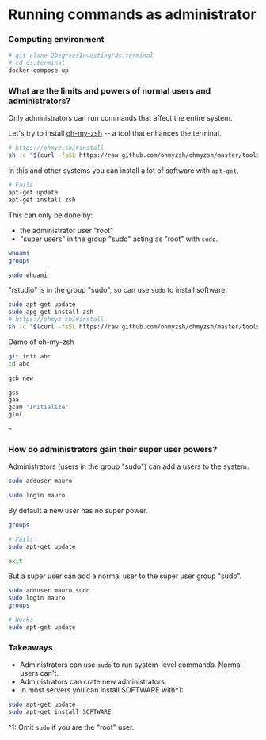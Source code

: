 # Running commands as administrator

### Computing environment

```bash
# git clone 2DegreesInvesting/ds.terminal
# cd ds.terminal
docker-compose up
```

### What are the limits and powers of normal users and administrators?

Only administrators can run commands that affect the entire system.

Let's try to install [oh-my-zsh](https://ohmyz.sh/) -- a tool that enhances the
terminal.

```bash
# https://ohmyz.sh/#install
sh -c "$(curl -fsSL https://raw.github.com/ohmyzsh/ohmyzsh/master/tools/install.sh)"
```

In this and other systems you can install a lot of software with `apt-get`.

```bash
# Fails
apt-get update
apt-get install zsh
```

This can only be done by:

* the administrator user "root"
* "super users" in the group "sudo" acting as "root" with `sudo`.

```bash
whoami
groups

sudo whoami
```

"rstudio" is in the group "sudo", so can use `sudo` to install software.

```bash
sudo apt-get update
sudo apg-get install zsh
# https://ohmyz.sh/#install
sh -c "$(curl -fsSL https://raw.github.com/ohmyzsh/ohmyzsh/master/tools/install.sh)"
```

Demo of oh-my-zsh

```bash
git init abc
cd abc

gcb new

gss
gaa
gcam "Initialize"
glol

~
```

### How do administrators gain their super user powers?

Administrators (users in the group "sudo") can add a users to the system.

```bash
sudo adduser mauro

sudo login mauro
```

By default a new user has no super power.

```bash
groups

# Fails
sudo apt-get update

exit
```

But a super user can add a normal user to the super user group "sudo".

```bash
sudo adduser mauro sudo
sudo login mauro
groups

# Works
sudo apt-get update
```

### Takeaways

* Administrators can use `sudo` to run system-level commands. Normal users can't.
* Administrators can crate new administrators.
* In most servers you can install SOFTWARE with^1:

```bash
sudo apt-get update
sudo apt-get install SOFTWARE
```

^1: Omit `sudo` if you are the "root" user.
